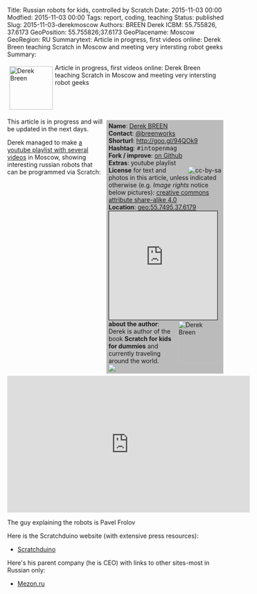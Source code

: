 Title: Russian robots for kids, controlled by Scratch
Date:  2015-11-03 00:00   
Modfied: 2015-11-03 00:00 
Tags: report, coding, teaching
Status: published 
Slug:   2015-11-03-derekmoscow
Authors:  BREEN Derek
ICBM: 55.755826, 37.6173
GeoPosition: 55.755826;37.6173
GeoPlacename: Moscow
GeoRegion:  RU
Summarytext: Article in progress, first videos online: Derek Breen teaching Scratch in Moscow and meeting very intersting robot geeks
Summary: <div style="float: left; padding:5px"><img src="/images/derek.jpeg" height="100" alt="Derek Breen"></div>Article in progress, first videos online: Derek Breen teaching Scratch in Moscow and meeting very intersting robot geeks<div style="clear:both;"></div>

<div style="font-size:14px;float:right; width:260px; padding: 5px; margin: 5px; background-color: #bbbbbb;"> 
<b>Name</b>: <a href="https://twitter.com/breenworks">Derek BREEN</a><br>
<b>Contact</b>: <a href="https://twitter.com/breenworks">@breenworks</a><br>
<b>Shorturl</b>: <a href="http://goo.gl/94QOk9">http://goo.gl/94QOk9</a><br> 
<b>Hashtag</b>: <tt>&#35;intopenmag</tt><br>
<b>Fork / improve</b>: <a href="https://github.com/horstjens/internationalopenmagazine/blob/master/content/blog/2015-11-03-derekmoscow.md">on Github</a><br>
<b>Extras</b>: youtube playlist<br> 
<a href="https://creativecommons.org/licenses/by-sa/4.0/"><img src="http://internationalopenmagazine.org/images/ccbysa88x31.png" align="right" alt="cc-by-sa"></a><b>License</b> for text and photos in this article, unless indicated otherwise (e.g. <i>Image rights</i> notice below pictures): <a href="https://creativecommons.org/licenses/by-sa/4.0/">creative commons attribute share-alike 4.0</a> <br>
<b>Location</b>: <a href="http://www.openstreetmap.org/?mlat=55.7495&amp;mlon=37.6179#map=11/55.7495/37.6179">geo:55.7495,37.6179</a><br>
<iframe width="250" height="250" frameborder="0" scrolling="no" marginheight="0" marginwidth="0" src="http://www.openstreetmap.org/export/embed.html?bbox=37.16468811035156%2C55.57795652410087%2C38.07106018066406%2C55.920353695246&amp;layer=mapnik&amp;marker=55.74953074789918%2C37.61787414550781" style="border: 1px solid black"></iframe><br>
<img src="/images/derek.jpeg" width="100" align="right" alt="Derek Breen"><b>about the author</b>: Derek is author of the book <b>Scratch for kids for dummies</b> and currently traveling around the world. <br><a rel="nofollow" href="http://www.amazon.de/gp/product/1119014875/ref=as_li_tl?ie=UTF8&camp=1638&creative=19454&creativeASIN=1119014875&linkCode=as2&tag=spielendprogr-21"><img border="0" src="http://ws-eu.amazon-adsystem.com/widgets/q?_encoding=UTF8&ASIN=1119014875&Format=_SL250_&ID=AsinImage&MarketPlace=DE&ServiceVersion=20070822&WS=1&tag=spielendprogr-21" ></a><img src="http://ir-de.amazon-adsystem.com/e/ir?t=spielendprogr-21&l=as2&o=3&a=1119014875" width="1" height="1" border="0" alt="amazon" style="border:none !important; margin:0px !important;" />
<br>
</div>

This article is in progress and will be updated in the next days.

Derek managed to make [a youtube playlist with several videos](https://www.youtube.com/playlist?list=PLOJbImijbLrQlvkpdufjNWsxGz6CAmWPe) in Moscow, showing interesting russian robots that can be programmed via Scratch:

<iframe width="560" height="315" src="https://www.youtube.com/embed/videoseries?list=PLOJbImijbLrQlvkpdufjNWsxGz6CAmWPe" frameborder="0" allowfullscreen></iframe>

The guy explaining the robots is  Pavel Frolov

Here is the Scratchduino website (with extensive press resources):  
  
  * [Scratchduino](http://www.scratchduino.com/press/)

Here's his parent company (he is CEO) with links to other sites-most in Russian only:

  * [Mezon.ru](http://mezon.ru)


